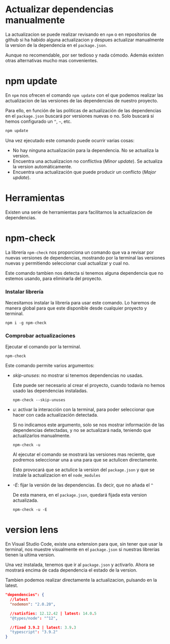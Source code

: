 # Actualizar dependencias manualmente

La actualizacion se puede realizar revisando en `npm` o en repositorios de github si ha habido alguna actualizacion y despues actualizar manualmente la version de la dependencia en el `package.json`.

Aunque no recomendable, por ser tedioso y nada cómodo. Además existen otras alternativas mucho mas convenientes.

# npm update

En `npm` nos ofrecen el comando `npm update` con el que podemos realizar las actualizacion de las versiones de las dependencias de nuestro proyecto.

Para ello, en función de las politicas de actualización de las dependencias en el `package.json` buscará por versiones nuevas o no. Solo buscará si hemos configurado un `^`, `~`, etc.

```js
npm update
```

Una vez ejecutado este comando puede ocurrir varias cosas:

- No hay ninguna actualización para la dependencia. No se actualiza la version.
- Encuentra una actualizacion no conflictiva (_Minor update_). Se actualiza la version automáticamente.
- Encuentra una actualización que puede producir un conflicto (_Major update_).

# Herramientas

Existen una serie de herramientas para facilitarnos la actualizacion de dependencias.

# npm-check

La librería `npm-check` nos proporciona un comando que va a revisar por nuevas versiones de dependencias, mostrando por la terminal las versiones nuevas y permitiendo seleccionar cual actualizar y cual no.

Este comando tambien nos detecta si tenemos alguna dependencia que no estemos usando, para eliminarla del proyecto.

### Instalar librería

Necesitamos instalar la librería para usar este comando. Lo haremos de manera global para que este disponible desde cualquier proyecto y terminal.

```
npm i -g npm-check
```

### Comprobar actualizaciones

Ejecutar el comando por la terminal.

```
npm-check
```

Este comando permite varios argumentos:

- _skip-unuses_: no mostrar si tenemos dependencias no usadas.

  Este puede ser necesario al crear el proyecto, cuando todavía no hemos usado las dependencias instaladas.

  ```
  npm-check --skip-unuses
  ```

- _u_: activar la interacción con la terminal, para poder seleccionar que hacer con cada actualización detectada.

  Si no indicamos este argumento, solo se nos mostrar información de las dependencias detectadas, y no se actualizará nada, teniendo que actualizarlos manualmente.

  ```
  npm-check -u
  ```

  Al ejecutar el comando se mostrará las versiones mas reciente, que podremos seleccionar una a una para que se actulicen directamente.

  Esto provocará que se actulice la version del `package.json` y que se instale la actualizacion en el `node_modules`

- _-E_: fijar la versión de las dependencias. Es decir, que no añada el `^`

  De esta manera, en el `package.json`, quedará fijada esta version actualizada.

  ```
  npm-check -u -E
  ```

# version lens

En Visual Studio Code, existe una extension para que, sin tener que usar la terminal, nos muestre visualmente en el `package.json` si nuestras librerías tienen la ultima version.

Una vez instalada, tenemos que ir al `package.json` y activarlo. Ahora se mostrará encima de cada dependencia el estado de la version.

Tambien podemos realizar directamente la actualizacion, pulsando en la latest.

```json
"dependencies": {
  //latest
  "nodemon": "2.0.20",

  //satisfies: 12.12.42 | latest: 14.0.5
  "@types/node": "^12",

  //fixed 3.9.2 | latest: 3.9.3
  "typescript": "3.9.2"
}
```
